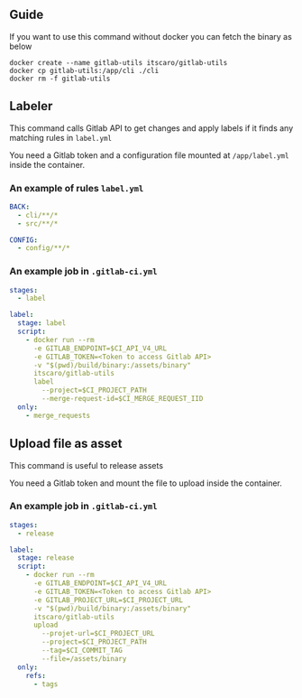 ## Guide
If you want to use this command without docker you can fetch the binary as below
```shell script
docker create --name gitlab-utils itscaro/gitlab-utils
docker cp gitlab-utils:/app/cli ./cli
docker rm -f gitlab-utils
```

## Labeler
This command calls Gitlab API to get changes and apply labels if it finds any matching rules in `label.yml`

You need a Gitlab token and a configuration file mounted at `/app/label.yml` inside the container.

### An example of rules `label.yml`
```yaml
BACK:
  - cli/**/*
  - src/**/*

CONFIG:
  - config/**/*
```

### An example job in `.gitlab-ci.yml`
```yaml
stages:
  - label

label:
  stage: label
  script:
    - docker run --rm
      -e GITLAB_ENDPOINT=$CI_API_V4_URL 
      -e GITLAB_TOKEN=<Token to access Gitlab API>
      -v "$(pwd)/build/binary:/assets/binary"
      itscaro/gitlab-utils
      label
        --project=$CI_PROJECT_PATH
        --merge-request-id=$CI_MERGE_REQUEST_IID
  only:
    - merge_requests
```

## Upload file as asset
This command is useful to release assets

You need a Gitlab token and mount the file to upload inside the container.

### An example job in `.gitlab-ci.yml`
```yaml
stages:
  - release

label:
  stage: release
  script:
    - docker run --rm
      -e GITLAB_ENDPOINT=$CI_API_V4_URL 
      -e GITLAB_TOKEN=<Token to access Gitlab API>
      -e GITLAB_PROJECT_URL=$CI_PROJECT_URL
      -v "$(pwd)/build/binary:/assets/binary"
      itscaro/gitlab-utils
      upload
        --projet-url=$CI_PROJECT_URL
        --project=$CI_PROJECT_PATH
        --tag=$CI_COMMIT_TAG
        --file=/assets/binary
  only:
    refs:
      - tags
```
